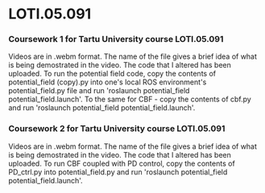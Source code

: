 # LOTI.05.091
### Coursework 1 for Tartu University course LOTI.05.091

Videos are in .webm format. The name of the file gives a brief idea of what is being demostrated in the video. The code that I altered has been uploaded. To run the potential field code, copy the contents of potential_field (copy).py into one's local ROS environment's potential_field.py file and run 'roslaunch potential_field potential_field.launch'. To the same for CBF - copy the contents of cbf.py and run 'roslaunch potential_field potential_field.launch'.

### Coursework 2 for Tartu University course LOTI.05.091

Videos are in .webm format. The name of the file gives a brief idea of what is being demostrated in the video. The code that I altered has been uploaded. To run CBF coupled with PD control, copy the contents of PD_ctrl.py into potential_field.py and run 'roslaunch potential_field potential_field.launch'.

